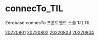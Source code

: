 # connecTo_TIL

Zerobase connecTo 프론트엔드 스쿨 1기 TIL

[20220801](./20220801.md)
[20220802](./20220802.md)
[20220803](./20220803.md)
[20220804](./20220804.md)
